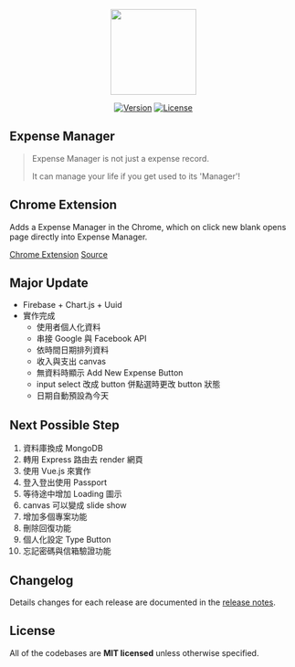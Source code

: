 <p align="center"><a href="#" target="_blank"><img width="150" src="https://github.com/skyran1278/Expense-Manager/blob/firebase/icons/playstore/icon.png"></a></p>

<p align="center">
<!--   <a href="/"><img src="https://img.shields.io/github/downloads/skyran1278/20170324-Account/latest/total.svg" alt="Downloads"></a> -->
  <a href="#"><img src="https://img.shields.io/github/release/skyran1278/Expense-Manager.svg" alt="Version"></a>
  <a href="#"><img src="https://img.shields.io/github/license/skyran1278/Expense-Manager.svg" alt="License"></a>
</p>

## Expense Manager

> Expense Manager is not just a expense record.
>
> It can manage your life if you get used to its 'Manager'!

## Chrome Extension

Adds a Expense Manager in the Chrome, which on click new blank opens page directly into Expense Manager.

[Chrome Extension](https://github.com/skyran1278/20170324_ExpenseManager)
[Source](https://github.com/skyran1278/20170324_ExpenseManager/tree/firebase/dist)

## Major Update

- Firebase + Chart.js + Uuid
- 實作完成
  - 使用者個人化資料
  - 串接 Google 與 Facebook API
  - 依時間日期排列資料
  - 收入與支出 canvas
  - 無資料時顯示 Add New Expense Button
  - input select 改成 button 併點選時更改 button 狀態
  - 日期自動預設為今天

## Next Possible Step

1. 資料庫換成 MongoDB
2. 轉用 Express 路由去 render 網頁
3. 使用 Vue.js 來實作
4. 登入登出使用 Passport
5. 等待途中增加 Loading 圖示
6. canvas 可以變成 slide show
7. 增加多個專案功能
8. 刪除回復功能
9. 個人化設定 Type Button
10. 忘記密碼與信箱驗證功能

## Changelog

Details changes for each release are documented in the [release notes](https://github.com/skyran1278/20170324_ExpenseManager/releases).

## License

All of the codebases are **MIT licensed** unless otherwise specified.

